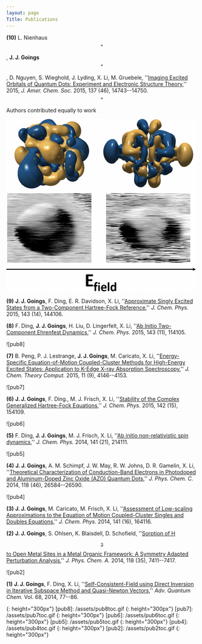```yaml
---
layout: page
Title: Publications
---
```


**(10)** L. Nienhaus$$^*$$, **J. J. Goings**$$^*$$, D. Nguyen, S. Wieghold, J. Lyding, X. Li, M. Gruebele, ''[Imaging Excited Orbitals of Quantum Dots: Experiment and Electronic Structure Theory](http://dx.doi.org/10.1021/jacs.5b09272),'' 2015, *J. Amer. Chem. Soc.* 2015, 137 (46), 14743--14750. $$^*$$Authors contributed equally to work

![pub10]


**(9)** **J. J. Goings**, F. Ding, E. R. Davidson, X. Li, ''[Approximate Singly Excited States from a Two-Component Hartree-Fock Reference](http://dx.doi.org/10.1063/1.4932540),'' *J. Chem. Phys.* 2015, 143 (14), 144106.

**(8)** F. Ding, **J. J. Goings**, H. Liu, D. Lingerfelt, X. Li, ''[Ab Initio Two-Component Ehrenfest Dynamics](http://dx.doi.org/10.1063/1.4930985),'' *J. Chem. Phys.* 2015, 143 (11), 114105.

![pub8]

**(7)** B. Peng, P. J. Lestrange, **J. J. Goings**, M. Caricato, X. Li, ''[Energy-Specific Equation-of-Motion Coupled-Cluster Methods for High-Energy Excited States: Application to K-Edge X-ray Absorption Spectroscopy](http://dx.doi.org/10.1021/acs.jctc.5b00459),'' *J. Chem. Theory Comput.* 2015, 11 (9), 4146--4153.

![pub7]

**(6)** **J. J. Goings**, F. Ding., M. J. Frisch, X. Li, ''[Stability of the Complex Generalized Hartree-Fock Equations](http://dx.doi.org/10.1063/1.4918561),'' *J. Chem. Phys.* 2015, 142 (15), 154109.

![pub6]

**(5)** F. Ding, **J. J. Goings**, M. J. Frisch, X. Li, ''[Ab initio non-relativistic spin dynamics](http://dx.doi.org/10.1063/1.4902884),'' *J. Chem. Phys.* 2014, 141 (21), 214111.

![pub5]

**(4)** **J. J. Goings**, A. M. Schimpf, J. W. May, R. W. Johns, D. R. Gamelin, X. Li, ''[Theoretical Characterization of Conduction-Band Electrons in Photodoped and Aluminum-Doped Zinc Oxide (AZO) Quantum Dots](http://dx.doi.org/10.1021/jp5090229),'' *J. Phys. Chem. C.* 2014, 118 (46), 26584--26590.

![pub4]

**(3)** **J. J. Goings**, M. Caricato, M. Frisch, X. Li, ''[Assessment of Low-scaling Approximations to the Equation of Motion Coupled-Cluster Singles and Doubles Equations](http://dx.doi.org/10.1063/1.4898709),'' *J. Chem. Phys.* 2014, 141 (16), 164116.

**(2)** **J. J. Goings**, S. Ohlsen, K. Blaisdell, D. Schofield, ''[Sorption of H$$_2$$ to Open Metal Sites in a Metal Organic Framework: A Symmetry Adapted Perturbation Analysis](http://dx.doi.org/10.1021/jp412779q),'' *J. Phys. Chem. A.* 2014, 118 (35), 7411--7417.

![pub2]

**(1)** **J. J. Goings**, F. Ding, X. Li, ''[Self-Consistent-Field using Direct Inversion in Iterative Subspace Method and Quasi-Newton Vectors](http://dx.doi.org/10.1016/B978-0-12-800536-1.00004-6),'' *Adv. Quantum Chem.* Vol. 68, 2014, 77--86.


[pub10]: /assets/pub10toc.gif
{: height="300px"}
[pub8]: /assets/pub8toc.gif
{: height="300px"}
[pub7]: /assets/pub7toc.gif
{: height="300px"}
[pub6]: /assets/pub6toc.gif
{: height="300px"}
[pub5]: /assets/pub5toc.gif
{: height="300px"}
[pub4]: /assets/pub4toc.gif
{: height="300px"}
[pub2]: /assets/pub2toc.gif
{: height="300px"}
